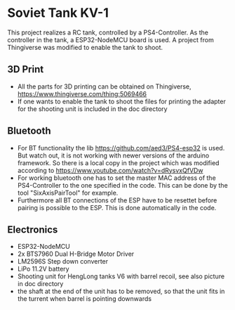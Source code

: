 # Soviet Tank KV-1
This project realizes a RC tank, controlled by a PS4-Controller. As the controller in the tank, a ESP32-NodeMCU board is used. A project from Thingiverse was modified to enable the tank to shoot.
## 3D Print
- All the parts for 3D printing can be obtained on Thingiverse, https://www.thingiverse.com/thing:5069466
- If one wants to enable the tank to shoot the files for printing the adapter for the shooting unit is included in the doc directory
## Bluetooth
- For BT functionality the lib https://github.com/aed3/PS4-esp32 is used. But watch out, it is not working with newer versions of the arduino framework. So there is a local copy in the project which was modified according to https://www.youtube.com/watch?v=dRysvxQfVDw
- For working bluetooth one has to set the master MAC address of the PS4-Controller to the one specified in the code. This can be done by the tool "SixAxisPairTool" for example.
- Furthermore all BT connections of the ESP have to be resettet before pairing is possible to the ESP. This is done automatically in the code.
## Electronics
- ESP32-NodeMCU
- 2x BTS7960 Dual H-Bridge Motor Driver
- LM2596S Step down converter
- LiPo 11.2V battery
- Shooting unit for HengLong tanks V6 with barrel recoil, see also picture in doc directory
 - the shaft at the end of the unit has to be removed, so that the unit fits in the turrent when barrel is pointing downwards
